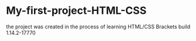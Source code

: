 # My-first-project-HTML-CSS
 the project was created in the process of learning HTML/CSS
Brackets build 1.14.2-17770
